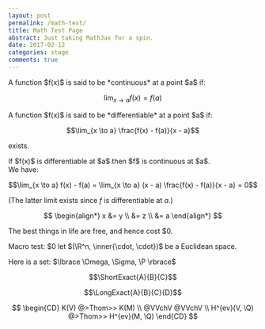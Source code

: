 ```yaml
---
layout: post
permalink: /math-test/
title: Math Test Page
abstract: Just taking MathJax for a spin.
date: 2017-02-12
categories: stage
comments: true
---
```


<div class="definition">
A function $f(x)$ is said to be *continuous* at a point $a$ if:

$$\lim_{x \to a} f(x) = f(a)$$
</div>

<div class="definition">
A function $f(x)$ is said to be *differentiable* at a point $a$ if:

$$\lim_{x \to a} \frac{f(x) - f(a)}{x - a}$$

exists.
</div>

<div class="lemma">
If $f(x)$ is differentiable at $a$ then $f$ is continuous at $a$.
</div>
<div class="proof">
We have:

$$\lim_{x \to a} f(x) - f(a) = \lim_{x \to a} (x - a) \frac{f(x) - f(a)}{x - a} = 0$$

(The latter limit exists since $f$ is differentiable at $a$.)
</div>

$$
\begin{align*}
x &= y \\
&= z \\
&= a
\end{align*}
$$

The best things in life are free, and hence cost $0.

Macro test: $\$0$ let $(\R^n, \inner{\cdot, \cdot})$ be a Euclidean space.

Here is a set: $\lbrace \Omega, \Sigma, \P \rbrace$

$$\ShortExact{A}{B}{C}$$

$$\LongExact{A}{B}{C}{D}$$

$$
\begin{CD}
K(V) @>Thom>> K(M) \\
@VVchV @VVchV \\
H^{ev}(V, \Q) @>Thom>> H^{ev}(M, \Q)
\end{CD}
$$
